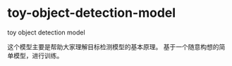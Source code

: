 # toy-object-detection-model
toy object detection model

这个模型主要是帮助大家理解目标检测模型的基本原理。
基于一个随意构想的简单模型，进行训练。

